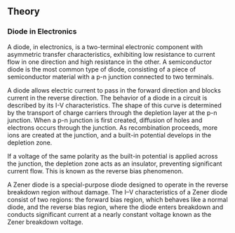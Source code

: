 ## Theory 

### Diode in Electronics

<p>
A diode, in electronics, is a two-terminal electronic component with asymmetric transfer characteristics, exhibiting low resistance to current flow in one direction and high resistance in the other. A semiconductor diode is the most common type of diode, consisting of a piece of semiconductor material with a p-n junction connected to two terminals.
</p>

<p>
A diode allows electric current to pass in the forward direction and blocks current in the reverse direction. The behavior of a diode in a circuit is described by its I-V characteristics. The shape of this curve is determined by the transport of charge carriers through the depletion layer at the p-n junction. When a p-n junction is first created, diffusion of holes and electrons occurs through the junction. As recombination proceeds, more ions are created at the junction, and a built-in potential develops in the depletion zone.
</p>

<p>
If a voltage of the same polarity as the built-in potential is applied across the junction, the depletion zone acts as an insulator, preventing significant current flow. This is known as the reverse bias phenomenon.
</p>

A Zener diode is a special-purpose diode designed to operate in the reverse breakdown region without damage. The I–V characteristics of a Zener diode consist of two regions: the forward bias region, which behaves like a normal diode, and the reverse bias region, where the diode enters breakdown and conducts significant current at a nearly constant voltage known as the Zener breakdown voltage.
